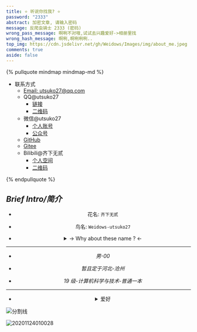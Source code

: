 ```yaml
---
title: ⭐ 听说你找我? ⭐
password: "2333"
abstract: 加密文章, 请输入密码
message: 反爬虫骑士 2333 (密码)
wrong_pass_message: 啊咧不对哦,试试去兴趣爱好->相册里找
wrong_hash_message: 啊咧,啊咧咧咧..
top_img: https://cdn.jsdelivr.net/gh/Weidows/Images/img/about_me.jpeg
comments: true
aside: false
---
```


<!--
 * @Author: Weidows
 * @Date: 2020-07-24 14:07:43
 * @LastEditors: Weidows
 * @LastEditTime: 2022-02-18 21:43:43
 * @FilePath: \Blog-private\source\tags\about.md
-->

{% pullquote mindmap mindmap-md %}

- 联系方式
  - [Email: utsuko27@qq.com](mailto:utsuko27@qq.com)
  - QQ@utsuko27
    - [链接](https://qm.qq.com/cgi-bin/qm/qr?k=3ycBtwX25IMFisvKoD8NIyNBMofXBFFu&noverify=0)
    - [二维码](https://cdn.jsdelivr.net/gh/Weidows/Images/img/QRcode/QQ.jpeg)
  - 微信@utsuko27
    - [个人账号](https://cdn.jsdelivr.net/gh/Weidows/Images/img/QRcode/We_Chat.jpeg)
    - [公众号](https://cdn.jsdelivr.net/gh/Weidows/Images/img/QRcode/wechat_public.jpeg)
  - [GitHub](https://github.com/Weidows)
  - [Gitee](https://gitee.com/Weidows)
  - Bilibili@齐下无贰
    - [个人空间](https://space.bilibili.com/38283369)
    - [二维码](https://cdn.jsdelivr.net/gh/Weidows/Images/img/QRcode/Bilibili.jpeg)

{% endpullquote %}

<!-- `CSDN`: {% btn 'https://me.csdn.net/qq_39823295',@齐下无贰,far fa-hand-point-right,outline green larger %} {% btn 'https://cdn.jsdelivr.net/gh/Weidows/Images/img/QRcode/CSDN.jpeg',二维码,far fa-hand-point-right,outline green larger %} -->

<!-- `力扣`: {% btn 'https://leetcode-cn.com/u/weidows/',@Weidows,far fa-hand-point-right,outline blue larger %} -->

<!-- `掘金`: {% btn 'https://juejin.im/user/2858385965329790',@Weidows,far fa-hand-point-right,outline pink larger %} -->

<!-- `二维码集合`: {% btn '../../gallery/Private/QRcode',QRcode,far fa-hand-point-right,outline pink larger %} -->

## _Brief Intro/简介_

<center>

- 花名: `齐下无贰`

- 鸟名: `Weidows-utsuko27`

- <details>

    <summary> -> Why about these name ? <-</summary>

  ***

  热爱运动,六块腹肌,肚脐下的两块没有 -> 齐下无贰

  伟->Wei + Windows = Weidows (高中昵称,挺喜欢的,一直在沿用)

  utsuko -> 真正意义上瞎起的,译为 -> 凌子

  27 -> 最喜欢的二位十进制数,也是我的生日.

  </details>

---

- _男-00_

- _暂且定于河北-沧州_

- _19 级-计算机科学与技术-普通一本_

---

- <details>

    <summary> 爱好 </summary>

  - 性别 ♂ 爱好 ♀

  - _非对称式美感喜好与践行者_

  - 饮品: `蜂蜜奶咖 (自制)`,`嗜糖`(各种意义上).

  - <details>

      <summary> 括号不换行,爱盘古之白 </summary>

    <img src="https://cdn.jsdelivr.net/gh/Weidows/Images/post/Fjs2VNkxY1BOguW.jpg" alt="v2-3a5bff5095776354c00ef4f2a1f160a2_720w" />

    ***

    </details>

  - `全称`变量名,喜英文标点.

  - 手下`红/茶轴`,晚期`见光死`.

  - 吃香蕉撕头,刷牙先蘸水.

  - 不大爱干净,较追求`整洁`.

  - 不喜清内存,右键不刷新.

  - 走人不关机,睡眠更省心.

  </details>

</center>

<a>![分割线](https://cdn.jsdelivr.net/gh/Weidows/Images/img/divider.png)</a>

![20201124010028](https://cdn.jsdelivr.net/gh/Weidows/Images/post/HigcC3IaqbeFSOW.jpg)
